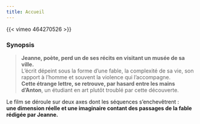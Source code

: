 ```yaml
---
title: Accueil
---
```


{{< vimeo 464270526 >}}

### Synopsis

> **Jeanne, poète, perd un de ses récits en visitant un musée de sa ville.**  
L’écrit dépeint sous la forme d’une fable, la complexité de sa vie, son rapport à l’homme et souvent la violence qui l’accompagne.    
**Cette étrange lettre, se retrouve, par hasard entre les mains d’Anton**, un étudiant en art plutôt troublé par cette découverte.

Le film se déroule sur deux axes dont les séquences s’enchevêtrent :  
**une dimension réelle et une imaginaire contant des passages de la fable rédigée par Jeanne.**
